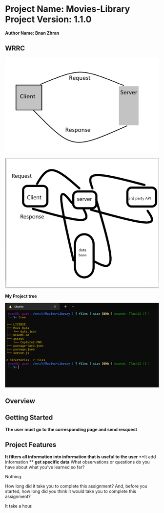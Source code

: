 # Project Name: Movies-Library Project Version: 1.1.0

**Author Name: Bnan Zhran**

## WRRC
![WRRC pic](./assest/Capture2.PNG)

![WRRC pic](./assest/Capture3.PNG)

**My Project tree**

![WRRC pic](./assest/Capture22.PNG)

## Overview

## Getting Started
<!-- What are the steps that a user must take in order to build this app on their own machine and get it running? -->
**The user must go to the corresponding page and send resquest**
## Project Features
<!-- What are the features included in you app -->
**It filters all information into information that is useful to the user**
**It add information **
**get specific data**
What observations or questions do you have about what you’ve learned so far?

Nothing.

How long did it take you to complete this assignment? And, before you started, how long did you think it would take you to complete this assignment?

It take a hour.
